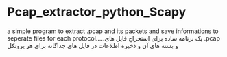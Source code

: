 # Pcap_extractor_python_Scapy
a simple program to extract .pcap and its packets and save informations to seperate files for each protocol.....یک برنامه ساده برای استخراج فایل های .pcap و بسته های آن و ذخیره اطلاعات در فایل های جداگانه برای هر پروتکل

